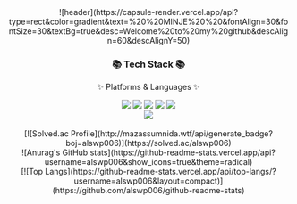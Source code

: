 <div align=center>
  ![header](https://capsule-render.vercel.app/api?        
  type=rect&color=gradient&text=%20%20MINJE%20%20&fontAlign=30&fontSize=30&textBg=true&desc=Welcome%20to%20my%20github&descAlign=60&descAlignY=50)
</div>
<div align=center>
	<h3>📚 Tech Stack 📚</h3>
	<p>✨ Platforms & Languages ✨</p>
</div>
<div align="center">
	<img src="https://img.shields.io/badge/Java-007396?style=flat&logo=Conda-Forge&logoColor=white" />
	<img src="https://img.shields.io/badge/HTML5-E34F26?style=flat&logo=HTML5&logoColor=white" />
	<img src="https://img.shields.io/badge/CSS3-1572B6?style=flat&logo=CSS3&logoColor=white" />
	<img src="https://img.shields.io/badge/JavaScript-F7DF1E?style=flat&logo=JavaScript&logoColor=white" />
	<img src="https://img.shields.io/badge/Spring-6DB33F?style=flat&logo=Spring&logoColor=white" />
	<br>
	<img src="https://img.shields.io/badge/Python-6DB33F?style=flat&logo=Spring&logoColor=white" />

</div>

<br>

<div align=center>
  [![Solved.ac Profile](http://mazassumnida.wtf/api/generate_badge?boj=alswp006)](https://solved.ac/alswp006)<br/>
</div>

<div align=center>
  ![Anurag's GitHub stats](https://github-readme-stats.vercel.app/api?username=alswp006&show_icons=true&theme=radical)
</div>

<div align=center>
  [![Top Langs](https://github-readme-stats.vercel.app/api/top-langs/?username=alswp006&layout=compact)](https://github.com/alswp006/github-readme-stats)
</div>
